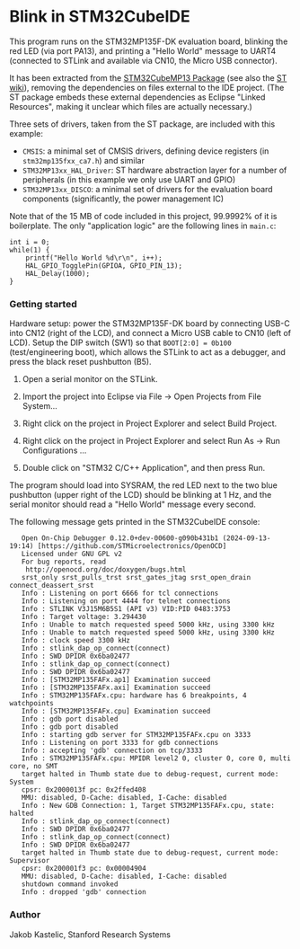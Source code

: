 # Blink in STM32CubeIDE

This program runs on the STM32MP135F-DK evaluation board, blinking the red LED
(via port PA13), and printing a "Hello World" message to UART4 (connected to
STLink and available via CN10, the Micro USB connector).

It has been extracted from the [STM32CubeMP13
Package](https://www.st.com/en/embedded-software/stm32cubemp13.html) (see also
the [ST wiki](https://wiki.st.com/stm32mpu/wiki/STM32CubeMP13_Package_-_Getting_started)),
removing the dependencies on files external to the IDE project. (The ST package
embeds these external dependencies as Eclipse "Linked Resources", making it
unclear which files are actually necessary.)

Three sets of drivers, taken from the ST package, are included with this example:

- `CMSIS`: a minimal set of CMSIS drivers, defining device registers (in
  `stm32mp135fxx_ca7.h`) and similar
- `STM32MP13xx_HAL_Driver`: ST hardware abstraction layer for a number of
  peripherals (in this example we only use UART and GPIO)
- `STM32MP13xx_DISCO`: a minimal set of drivers for the evaluation board
  components (significantly, the power management IC)

Note that of the 15 MB of code included in this project, 99.9992% of it is
boilerplate. The only "application logic" are the following lines in `main.c`:

    int i = 0;
    while(1) {
        printf("Hello World %d\r\n", i++);
        HAL_GPIO_TogglePin(GPIOA, GPIO_PIN_13);
        HAL_Delay(1000);
    }

### Getting started

Hardware setup: power the STM32MP135F-DK board by connecting USB-C into CN12
(right of the LCD), and connect a Micro USB cable to CN10 (left of LCD). Setup
the DIP switch (SW1) so that `BOOT[2:0] = 0b100` (test/engineering boot), which
allows the STLink to act as a debugger, and press the black reset pushbutton
(B5).

1. Open a serial monitor on the STLink.

2. Import the project into Eclipse via File -> Open Projects from File System...

3. Right click on the project in Project Explorer and select Build Project.

4. Right click on the project in Project Explorer and select Run As -> Run
   Configurations ...

5. Double click on "STM32 C/C++ Application", and then press Run.

The program should load into SYSRAM, the red LED next to the two blue pushbutton
(upper right of the LCD) should be blinking at 1 Hz, and the serial monitor
should read a "Hello World" message every second.

The following message gets printed in the STM32CubeIDE console:

       Open On-Chip Debugger 0.12.0+dev-00600-g090b431b1 (2024-09-13-19:14) [https://github.com/STMicroelectronics/OpenOCD]
       Licensed under GNU GPL v2
       For bug reports, read
       	http://openocd.org/doc/doxygen/bugs.html
       srst_only srst_pulls_trst srst_gates_jtag srst_open_drain connect_deassert_srst
       Info : Listening on port 6666 for tcl connections
       Info : Listening on port 4444 for telnet connections
       Info : STLINK V3J15M6B5S1 (API v3) VID:PID 0483:3753
       Info : Target voltage: 3.294430
       Info : Unable to match requested speed 5000 kHz, using 3300 kHz
       Info : Unable to match requested speed 5000 kHz, using 3300 kHz
       Info : clock speed 3300 kHz
       Info : stlink_dap_op_connect(connect)
       Info : SWD DPIDR 0x6ba02477
       Info : stlink_dap_op_connect(connect)
       Info : SWD DPIDR 0x6ba02477
       Info : [STM32MP135FAFx.ap1] Examination succeed
       Info : [STM32MP135FAFx.axi] Examination succeed
       Info : STM32MP135FAFx.cpu: hardware has 6 breakpoints, 4 watchpoints
       Info : [STM32MP135FAFx.cpu] Examination succeed
       Info : gdb port disabled
       Info : gdb port disabled
       Info : starting gdb server for STM32MP135FAFx.cpu on 3333
       Info : Listening on port 3333 for gdb connections
       Info : accepting 'gdb' connection on tcp/3333
       Info : STM32MP135FAFx.cpu: MPIDR level2 0, cluster 0, core 0, multi core, no SMT
       target halted in Thumb state due to debug-request, current mode: System
       cpsr: 0x2000013f pc: 0x2ffed408
       MMU: disabled, D-Cache: disabled, I-Cache: disabled
       Info : New GDB Connection: 1, Target STM32MP135FAFx.cpu, state: halted
       Info : stlink_dap_op_connect(connect)
       Info : SWD DPIDR 0x6ba02477
       Info : stlink_dap_op_connect(connect)
       Info : SWD DPIDR 0x6ba02477
       target halted in Thumb state due to debug-request, current mode: Supervisor
       cpsr: 0x200001f3 pc: 0x00004904
       MMU: disabled, D-Cache: disabled, I-Cache: disabled
       shutdown command invoked
       Info : dropped 'gdb' connection

### Author

Jakob Kastelic, Stanford Research Systems
